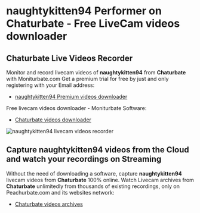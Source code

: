 # naughtykitten94 Performer on Chaturbate - Free LiveCam videos downloader

## Chaturbate Live Videos Recorder

Monitor and record livecam videos of **naughtykitten94** from **Chaturbate** with Moniturbate.com
Get a premium trial for free by just and only registering with your Email address:
* [naughtykitten94 Premium videos downloader](https://moniturbate.com/request-demo-licence-key.html)

Free livecam videos downloader - Moniturbate Software:
* [Chaturbate videos downloader](https://moniturbate.com/moniturbate-download-software.html)

![naughtykitten94 livecam videos recorder](https://peachurnet.com/templates/moniturbate-software.png)


## Capture naughtykitten94 videos from the Cloud and watch your recordings on Streaming

Without the need of downloading a software, capture **naughtykitten94** livecam videos from **Chaturbate** 100% online.
Watch Livecam archives from **Chaturbate** unlimitedly from thousands of existing recordings, only on Peachurbate.com and its websites network:
* [Chaturbate videos archives](https://peachurnet.com/)